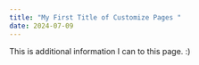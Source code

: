 ```yaml
---
title: "My First Title of Customize Pages "
date: 2024-07-09
---
```


This is additional information I can to this page.
:)
